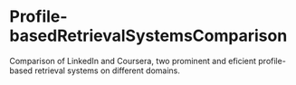 # Profile-basedRetrievalSystemsComparison
Comparison of LinkedIn and Coursera, two prominent and eficient profile-based retrieval systems on different domains.
